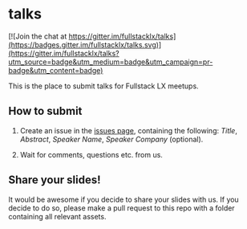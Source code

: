# talks

[![Join the chat at https://gitter.im/fullstacklx/talks](https://badges.gitter.im/fullstacklx/talks.svg)](https://gitter.im/fullstacklx/talks?utm_source=badge&utm_medium=badge&utm_campaign=pr-badge&utm_content=badge)

This is the place to submit talks for Fullstack LX meetups.

## How to submit

1. Create an issue in the [issues page](https://github.com/fullstacklx/talks/issues), containing the following: *Title*, *Abstract*, *Speaker Name*, *Speaker Company* (optional).

2. Wait for comments, questions etc. from us.

## Share your slides!

It would be awesome if you decide to share your slides with us. If you decide to do so, please make a pull request to this repo with a folder containing all relevant assets.
